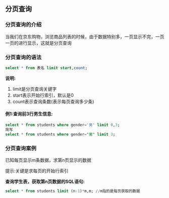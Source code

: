 ## 分页查询

### 分页查询的介绍

当我们在京东购物，浏览商品列表的时候，由于数据特别多，一页显示不完，一页一页的进行显示，这就是分页查询

### 分页查询的语法

```sql
select * from 表名 limit start,count;
```

__说明:__

1. limit是分页查询关键字
2. start表示开始行索引，默认是0
3. count表示查询条数(表示每页查询多少条)

#### 例1:查询前3行男生信息:

```sql
select * from students where gender='男' limit 0,3;
简写
select * from students where gender="男" limit 3;
```

### 分页查询案例

已知每页显示m条数据，求第n页显示的数据

提示:关键是求每页的开始行索引

__查询学生表，获取第n页数据的SQL语句:__

```sql
select * from students limit (n-1)*m,m;	//m指的是每页获取的数据
```

